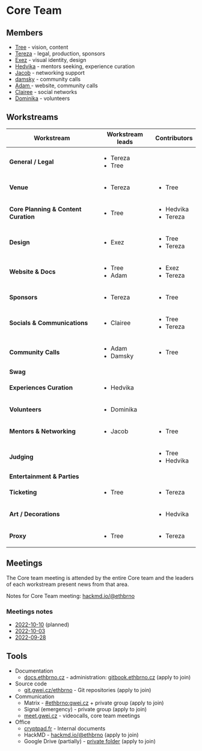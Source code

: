 # Core Team

## Members

* [Tree](https://twitter.com/treecz) - vision, content
* [Tereza](https://twitter.com/terkastarostova) -  legal, production, sponsors
* [Exez](https://twitter.com/OndraPulc) - visual identity, design
* [Hedvika](https://twitter.com/HedvikaPa) - mentors seeking, experience curation
* [Jacob](https://twitter.com/jacobjelen) - networking support
* [damsky](https://twitter.com/helloitsdamsky) - community calls
* [Adam ](https://twitter.com/vorcigernix)- website, community calls
* [Clairee](https://twitter.com/De\_luneClaire) - social networks
* [Dominika](https://twitter.com/DominikaV5) - volunteers

## Workstreams

| Workstream                           | Workstream leads                      | Contributors                             |
| ------------------------------------ | ------------------------------------- | ---------------------------------------- |
| **General / Legal**                  | <ul><li>Tereza</li><li>Tree</li></ul> |                                          |
| **Venue**                            | <ul><li>Tereza</li></ul>              | <ul><li>Tree</li></ul>                   |
| **Core Planning & Content Curation** | <ul><li>Tree</li></ul>                | <ul><li>Hedvika</li><li>Tereza</li></ul> |
| **Design**                           | <ul><li>Exez</li></ul>                | <ul><li>Tree</li><li>Tereza</li></ul>    |
| **Website & Docs**                   | <ul><li>Tree</li><li>Adam</li></ul>   | <ul><li>Exez</li><li>Tereza</li></ul>    |
| **Sponsors**                         | <ul><li>Tereza</li></ul>              | <ul><li>Tree</li></ul>                   |
| **Socials & Communications**         | <ul><li>Clairee</li></ul>             | <ul><li>Tree</li><li>Tereza</li></ul>    |
| **Community Calls**                  | <ul><li>Adam</li><li>Damsky</li></ul> | <ul><li>Tree</li></ul>                   |
| **Swag**                             |                                       |                                          |
| **Experiences Curation**             | <ul><li>Hedvika</li></ul>             |                                          |
| **Volunteers**                       | <ul><li>Dominika</li></ul>            |                                          |
| **Mentors & Networking**             | <ul><li>Jacob</li></ul>               | <ul><li>Tree</li></ul>                   |
| **Judging**                          |                                       | <ul><li>Tree</li><li>Hedvika</li></ul>   |
| **Entertainment & Parties**          |                                       |                                          |
| **Ticketing**                        | <ul><li>Tree</li></ul>                | <ul><li>Tereza</li></ul>                 |
| **Art / Decorations**                |                                       | <ul><li>Hedvika</li></ul>                |
| **Proxy**                            | <ul><li>Tree</li></ul>                | <ul><li>Tereza</li></ul>                 |

## Meetings

The Core team meeting is attended by the entire Core team and the leaders of each workstream present news from that area.

Notes for Core Team meeting: [hackmd.io/@ethbrno](https://hackmd.io/@ethbrno)

### Meetings notes

* [2022-10-10](https://hackmd.io/@ETHBrno/BJt1aitfj) (planned)
* [2022-10-03](https://hackmd.io/@ETHBrno/BJcXxO4Gi)
* [2022-09-28](https://hackmd.io/@ETHBrno/ryS9kJnZo)&#x20;

## Tools

* Documentation
  * [docs.ethbrno.cz](https://docs.ethbrno.cz/) - administration: [gitbook.ethbrno.cz](https://gitbook.ethbrno.cz/) (apply to join)
* Source code
  * [git.gwei.cz/ethbrno](https://git.gwei.cz/ethbrno) - Git repositories (apply to join)
* Communication
  * Matrix - [#ethbrno:gwei.cz](https://matrix.to/#/#ethbrno:gwei.cz) + private group (apply to join)
  * Signal (emergency) - private group (apply to join)
  * [meet.gwei.cz](https://meet.gwei.cz/) - videocalls, core team meetings
* Office
  * [cryptpad.fr](https://cryptpad.fr/) - Internal documents
  * HackMD - [hackmd.io/@ethbrno](https://hackmd.io/@ethbrno) (apply to join)
  * Google Drive (partially) - [private folder](https://drive.google.com/drive/folders/1azzx9hHvhcVdR\_Rx1vys2nmUnCrsT-Z6) (apply to join)
